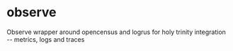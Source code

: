# observe
Observe wrapper around opencensus and logrus for holy trinity integration -- metrics, logs and traces
